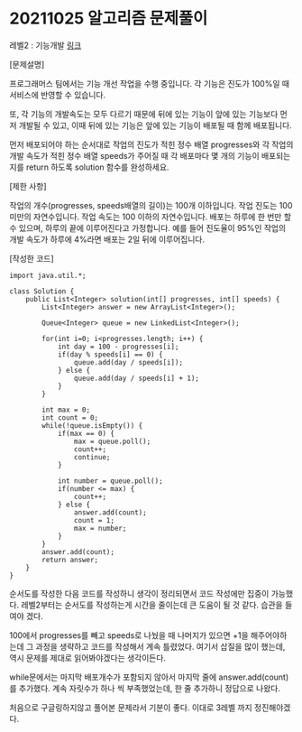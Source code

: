 # 20211025 알고리즘 문제풀이

레벨2 : 기능개발 [링크](https://programmers.co.kr/learn/courses/30/lessons/42586)

[문제설명]

프로그래머스 팀에서는 기능 개선 작업을 수행 중입니다. 각 기능은 진도가 100%일 때 서비스에 반영할 수 있습니다.

또, 각 기능의 개발속도는 모두 다르기 때문에 뒤에 있는 기능이 앞에 있는 기능보다 먼저 개발될 수 있고, 이때 뒤에 있는 기능은 앞에 있는 기능이 배포될 때 함께 배포됩니다.

먼저 배포되어야 하는 순서대로 작업의 진도가 적힌 정수 배열 progresses와 각 작업의 개발 속도가 적힌 정수 배열 speeds가 주어질 때 각 배포마다 몇 개의 기능이 배포되는지를 return 하도록 solution 함수를 완성하세요.

[제한 사항]

작업의 개수(progresses, speeds배열의 길이)는 100개 이하입니다.
작업 진도는 100 미만의 자연수입니다.
작업 속도는 100 이하의 자연수입니다.
배포는 하루에 한 번만 할 수 있으며, 하루의 끝에 이루어진다고 가정합니다. 예를 들어 진도율이 95%인 작업의 개발 속도가 하루에 4%라면 배포는 2일 뒤에 이루어집니다.

[작성한 코드]

    import java.util.*;

    class Solution {
        public List<Integer> solution(int[] progresses, int[] speeds) {
            List<Integer> answer = new ArrayList<Integer>();
            
            Queue<Integer> queue = new LinkedList<Integer>();
            
            for(int i=0; i<progresses.length; i++) {
                int day = 100 - progresses[i];
                if(day % speeds[i] == 0) {
                    queue.add(day / speeds[i]);
                } else {
                    queue.add(day / speeds[i] + 1);
                }
            }
            
            int max = 0;
            int count = 0;
            while(!queue.isEmpty()) {
                if(max == 0) {
                    max = queue.poll();
                    count++;
                    continue;
                }
                
                int number = queue.poll();
                if(number <= max) {
                    count++;
                } else {
                    answer.add(count);
                    count = 1;
                    max = number; 
                }
            }
            answer.add(count);
            return answer;
        }
    }


순서도를 작성한 다음 코드를 작성하니 생각이 정리되면서 코드 작성에만 집중이 가능했다. 레벨2부터는 순서도를 작성하는게 시간을 줄이는데 큰 도움이 될 것 같다. 습관을 들여야 겠다.

100에서 progresses를 빼고 speeds로 나눴을 때 나머지가 있으면 +1을 해주어야하는데 그 과정을 생략하고 코드를 작성해서 계속 틀렸었다. 여기서 삽질을 많이 했는데, 역시 문제를 제대로 읽어봐야겠다는 생각이든다.

while문에서는 마지막 배포개수가 포함되지 않아서 마지막 줄에 answer.add(count)를 추가했다. 계속 자릿수가 하나 씩 부족했었는데, 한 줄 추가하니 정답으로 나왔다.

처음으로 구글링하지않고 풀어본 문제라서 기분이 좋다. 이대로 3레벨 까지 정진해야겠다.